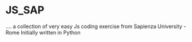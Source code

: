 # JS_SAP
.... a collection of very easy Js coding exercise 
from Sapienza University - Rome
Initially written in Python
